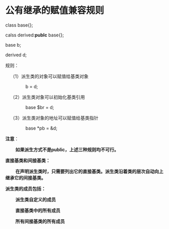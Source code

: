  # 公有继承的赋值兼容规则

 class base{};

calss derived:**publc** base{};

base b;

derived d;

规则：

&nbsp;&nbsp;&nbsp;&nbsp;（1）派生类的对象可以赋值给基类对象

&nbsp;&nbsp;&nbsp;&nbsp;&nbsp;&nbsp;&nbsp;&nbsp;&nbsp;&nbsp;&nbsp;&nbsp;&nbsp;&nbsp;&nbsp;&nbsp;b = d; 

&nbsp;&nbsp;&nbsp;&nbsp;（2）派生类对象可以初始化基类引用 

&nbsp;&nbsp;&nbsp;&nbsp;&nbsp;&nbsp;&nbsp;&nbsp;&nbsp;&nbsp;&nbsp;&nbsp;&nbsp;&nbsp;&nbsp;&nbsp;base $br = d; 

&nbsp;&nbsp;&nbsp;&nbsp;（3）派生类对象的地址可以赋值给基类指针 

&nbsp;&nbsp;&nbsp;&nbsp;&nbsp;&nbsp;&nbsp;&nbsp;&nbsp;&nbsp;&nbsp;&nbsp;&nbsp;&nbsp;&nbsp;&nbsp;base *pb = &d; 

**注意**：

&nbsp;&nbsp;&nbsp;&nbsp;&nbsp;&nbsp;&nbsp;&nbsp;**如果派生方式不是public，上述三种规则均不可行。**

**直接基类和间接基类：**

&nbsp;&nbsp;&nbsp;&nbsp;&nbsp;&nbsp;&nbsp;&nbsp;**在声明派生类时，只需要列出它的直接基类。派生类沿着类的层次自动向上继承它的间接基类。** 

**派生类的成员包括：**

&nbsp;&nbsp;&nbsp;&nbsp;&nbsp;&nbsp;&nbsp;&nbsp;**派生类自定义的成员** 

&nbsp;&nbsp;&nbsp;&nbsp;&nbsp;&nbsp;&nbsp;&nbsp;**直接基类中的所有成员** 

&nbsp;&nbsp;&nbsp;&nbsp;&nbsp;&nbsp;&nbsp;&nbsp;**所有间接基类的所有成员**